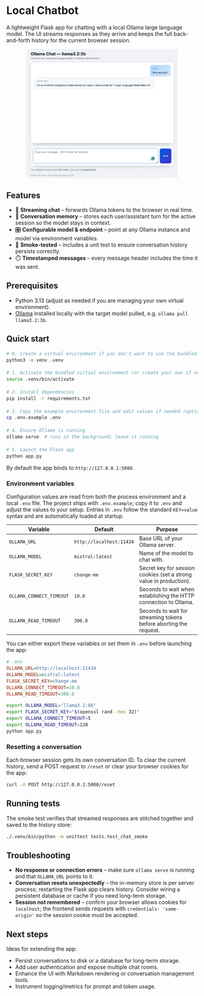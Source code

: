 # Local Chatbot

A lightweight Flask app for chatting with a local Ollama large language model. The UI streams responses as they arrive and keeps the full back-and-forth history for the current browser session.

<p align="center">
    <img src="Screenshot.png" alt="Screenshot" width="400"/>
</p>

## Features

- 🔁 **Streaming chat** – forwards Ollama tokens to the browser in real time.
- 🧠 **Conversation memory** – stores each user/assistant turn for the active session so the model stays in context.
- 🎛️ **Configurable model & endpoint** – point at any Ollama instance and model via environment variables.
- 🧪 **Smoke-tested** – includes a unit test to ensure conversation history persists correctly.
- ⏱️ **Timestamped messages** – every message header includes the time it was sent.

## Prerequisites

- Python 3.13 (adjust as needed if you are managing your own virtual environment).
- [Ollama](https://ollama.com/) installed locally with the target model pulled, e.g. `ollama pull llama3.2:3b`.

## Quick start

```bash
# 0. Create a virtual environment if you don't want to use the bundled one
python3 -m venv .venv

# 1. Activate the bundled virtual environment (or create your own if needed)
source .venv/bin/activate

# 2. Install dependencies
pip install -r requirements.txt

# 3. Copy the example environment file and edit values if needed (optional)
cp .env.example .env

# 4. Ensure Ollama is running
ollama serve  # runs in the background; leave it running

# 5. Launch the Flask app
python app.py
```

By default the app binds to `http://127.0.0.1:5000`.

### Environment variables

Configuration values are read from both the process environment and a local `.env` file. The project ships with `.env.example`; copy it to `.env` and adjust the values to your setup. Entries in `.env` follow the standard `KEY=value` syntax and are automatically loaded at startup.

| Variable | Default | Purpose |
| --- | --- | --- |
| `OLLAMA_URL` | `http://localhost:11434` | Base URL of your Ollama server. |
| `OLLAMA_MODEL` | `mistral:latest` | Name of the model to chat with. |
| `FLASK_SECRET_KEY` | `change-me` | Secret key for session cookies (set a strong value in production). |
| `OLLAMA_CONNECT_TIMEOUT` | `10.0` | Seconds to wait when establishing the HTTP connection to Ollama. |
| `OLLAMA_READ_TIMEOUT` | `300.0` | Seconds to wait for streaming tokens before aborting the request. |

You can either export these variables or set them in `.env` before launching the app:

```ini
# .env
OLLAMA_URL=http://localhost:11434
OLLAMA_MODEL=mistral:latest
FLASK_SECRET_KEY=change-me
OLLAMA_CONNECT_TIMEOUT=10.0
OLLAMA_READ_TIMEOUT=300.0
```

```bash
export OLLAMA_MODEL="llama3.1:8b"
export FLASK_SECRET_KEY="$(openssl rand -hex 32)"
export OLLAMA_CONNECT_TIMEOUT=5
export OLLAMA_READ_TIMEOUT=120
python app.py
```

### Resetting a conversation

Each browser session gets its own conversation ID. To clear the current history, send a POST request to `/reset` or clear your browser cookies for the app:

```bash
curl -X POST http://127.0.0.1:5000/reset
```

## Running tests

The smoke test verifies that streamed responses are stitched together and saved to the history store:

```bash
./.venv/bin/python -m unittest tests.test_chat_smoke
```

## Troubleshooting

- **No response or connection errors** – make sure `ollama serve` is running and that `OLLAMA_URL` points to it.
- **Conversation resets unexpectedly** – the in-memory store is per server process; restarting the Flask app clears history. Consider wiring a persistent database or cache if you need long-term storage.
- **Session not remembered** – confirm your browser allows cookies for `localhost`; the frontend sends requests with `credentials: 'same-origin'` so the session cookie must be accepted.

## Next steps

Ideas for extending the app:

- Persist conversations to disk or a database for long-term storage.
- Add user authentication and expose multiple chat rooms.
- Enhance the UI with Markdown rendering or conversation management tools.
- Instrument logging/metrics for prompt and token usage.
